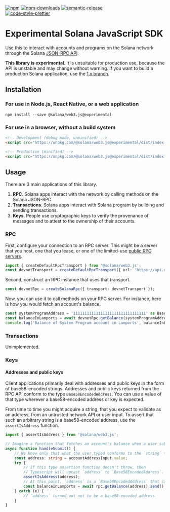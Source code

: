 [![npm][npm-image]][npm-url]
[![npm-downloads][npm-downloads-image]][npm-url]
[![semantic-release][semantic-release-image]][semantic-release-url]
<br />
[![code-style-prettier][code-style-prettier-image]][code-style-prettier-url]

[code-style-prettier-image]: https://img.shields.io/badge/code_style-prettier-ff69b4.svg?style=flat-square
[code-style-prettier-url]: https://github.com/prettier/prettier
[npm-downloads-image]: https://img.shields.io/npm/dm/@solana/web3.js/experimental.svg?style=flat
[npm-image]: https://img.shields.io/npm/v/@solana/web3.js/experimental.svg?style=flat
[npm-url]: https://www.npmjs.com/package/@solana/web3.js/v/experimental
[semantic-release-image]: https://img.shields.io/badge/%20%20%F0%9F%93%A6%F0%9F%9A%80-semantic--release-e10079.svg
[semantic-release-url]: https://github.com/semantic-release/semantic-release

# Experimental Solana JavaScript SDK

Use this to interact with accounts and programs on the Solana network through the Solana [JSON-RPC API](https://docs.solana.com/apps/jsonrpc-api).

**This library is experimental**. It is unsuitable for production use, because the API is unstable and may change without warning. If you want to build a production Solana application, use the [1.x branch](https://www.npmjs.com/package/@solana/web3.js).

## Installation

### For use in Node.js, React Native, or a web application

```shell
npm install --save @solana/web3.js@experimental
```

### For use in a browser, without a build system

```html
<!-- Development (debug mode, unminified) -->
<script src="https://unpkg.com/@solana/web3.js@experimental/dist/index.development.js"></script>

<!-- Production (minified) -->
<script src="https://unpkg.com/@solana/web3.js@experimental/dist/index.production.min.js"></script>
```

## Usage

There are 3 main applications of this library.

1. **RPC**. Solana apps interact with the network by calling methods on the Solana JSON-RPC.
2. **Transactions**. Solana apps interact with Solana program by building and sending transactions.
3. **Keys**. People use cryptographic keys to verify the provenance of messages and to attest to the ownership of their accounts.

### RPC

First, configure your connection to an RPC server. This might be a server that you host, one that you lease, or one of the limited-use [public RPC servers](https://docs.solana.com/cluster/rpc-endpoints).

```ts
import { createDefaultRpcTransport } from '@solana/web3.js';
const devnetTransport = createDefaultRpcTransport({ url: 'https://api.devnet.solana.com' });
```

Second, construct an RPC instance that uses that transport.

```ts
const devnetRpc = createSolanaRpc({ transport: devnetTransport });
```

Now, you can use it to call methods on your RPC server. For instance, here is how you would fetch an account's balance.

```ts
const systemProgramAddress = '11111111111111111111111111111111' as Base58EncodedAddress;
const balanceInLamports = await devnetRpc.getBalance(systemProgramAddress).send();
console.log('Balance of System Program account in Lamports', balanceInLamports);
```

### Transactions

Unimplemented.

### Keys

#### Addresses and public keys

Client applications primarily deal with addresses and public keys in the form of base58-encoded strings. Addresses and public keys returned from the RPC API conform to the type `Base58EncodedAddress`. You can use a value of that type wherever a base58-encoded address or key is expected.

From time to time you might acquire a string, that you expect to validate as an address, from an untrusted network API or user input. To assert that such an arbitrary string is a base58-encoded address, use the `assertIsAddress` function.

```ts
import { assertIsAddress } from '@solana/web3.js';

// Imagine a function that fetches an account's balance when a user submits a form.
async function handleSubmit() {
    // We know only that what the user typed conforms to the `string` type.
    const address: string = accountAddressInput.value;
    try {
        // If this type assertion function doesn't throw, then
        // Typescript will upcast `address` to `Base58EncodedAddress`.
        assertIsAddress(address);
        // At this point, `address` is a `Base58EncodedAddress` that can be used with the RPC.
        const balanceInLamports = await rpc.getBalance(address).send();
    } catch (e) {
        // `address` turned out not to be a base58-encoded address
    }
}
```
